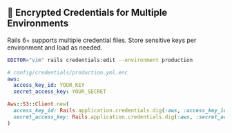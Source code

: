 ## 🔐 Encrypted Credentials for Multiple Environments

Rails 6+ supports multiple credential files. Store sensitive keys per environment and load as needed.

```bash
EDITOR="vim" rails credentials:edit --environment production
```

```yaml
# config/credentials/production.yml.enc
aws:
  access_key_id: YOUR_KEY
  secret_access_key: YOUR_SECRET
```

```ruby
Aws::S3::Client.new(
  access_key_id: Rails.application.credentials.dig(:aws, :access_key_id),
  secret_access_key: Rails.application.credentials.dig(:aws, :secret_access_key)
)
```